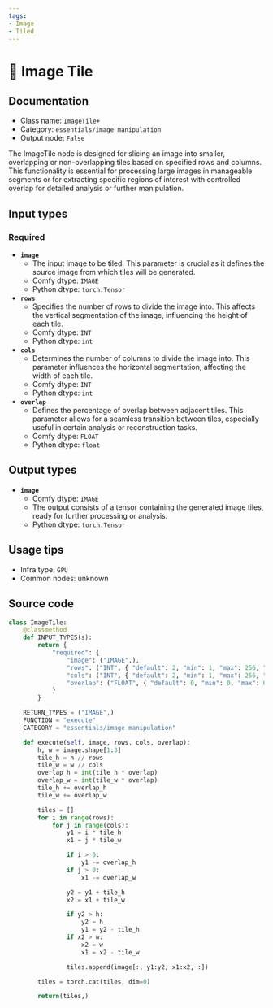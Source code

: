 ```yaml
---
tags:
- Image
- Tiled
---
```


# 🔧 Image Tile
## Documentation
- Class name: `ImageTile+`
- Category: `essentials/image manipulation`
- Output node: `False`

The ImageTile node is designed for slicing an image into smaller, overlapping or non-overlapping tiles based on specified rows and columns. This functionality is essential for processing large images in manageable segments or for extracting specific regions of interest with controlled overlap for detailed analysis or further manipulation.
## Input types
### Required
- **`image`**
    - The input image to be tiled. This parameter is crucial as it defines the source image from which tiles will be generated.
    - Comfy dtype: `IMAGE`
    - Python dtype: `torch.Tensor`
- **`rows`**
    - Specifies the number of rows to divide the image into. This affects the vertical segmentation of the image, influencing the height of each tile.
    - Comfy dtype: `INT`
    - Python dtype: `int`
- **`cols`**
    - Determines the number of columns to divide the image into. This parameter influences the horizontal segmentation, affecting the width of each tile.
    - Comfy dtype: `INT`
    - Python dtype: `int`
- **`overlap`**
    - Defines the percentage of overlap between adjacent tiles. This parameter allows for a seamless transition between tiles, especially useful in certain analysis or reconstruction tasks.
    - Comfy dtype: `FLOAT`
    - Python dtype: `float`
## Output types
- **`image`**
    - Comfy dtype: `IMAGE`
    - The output consists of a tensor containing the generated image tiles, ready for further processing or analysis.
    - Python dtype: `torch.Tensor`
## Usage tips
- Infra type: `GPU`
- Common nodes: unknown


## Source code
```python
class ImageTile:
    @classmethod
    def INPUT_TYPES(s):
        return {
            "required": {
                "image": ("IMAGE",),
                "rows": ("INT", { "default": 2, "min": 1, "max": 256, "step": 1, }),
                "cols": ("INT", { "default": 2, "min": 1, "max": 256, "step": 1, }),
                "overlap": ("FLOAT", { "default": 0, "min": 0, "max": 0.5, "step": 0.01, }),
            }
        }

    RETURN_TYPES = ("IMAGE",)
    FUNCTION = "execute"
    CATEGORY = "essentials/image manipulation"

    def execute(self, image, rows, cols, overlap):
        h, w = image.shape[1:3]
        tile_h = h // rows
        tile_w = w // cols
        overlap_h = int(tile_h * overlap)
        overlap_w = int(tile_w * overlap)
        tile_h += overlap_h
        tile_w += overlap_w

        tiles = []
        for i in range(rows):
            for j in range(cols):
                y1 = i * tile_h
                x1 = j * tile_w

                if i > 0:
                    y1 -= overlap_h
                if j > 0:
                    x1 -= overlap_w

                y2 = y1 + tile_h
                x2 = x1 + tile_w

                if y2 > h:
                    y2 = h
                    y1 = y2 - tile_h
                if x2 > w:
                    x2 = w
                    x1 = x2 - tile_w

                tiles.append(image[:, y1:y2, x1:x2, :])

        tiles = torch.cat(tiles, dim=0)

        return(tiles,)

```
